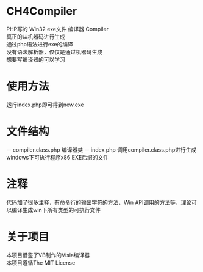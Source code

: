 # CH4Compiler
PHP写的 Win32 exe文件 编译器 Compiler  
真正的从机器码进行生成  
通过php语法进行exe的编译  
没有语法解析器，仅仅是通过机器码生成  
想要写编译器的可以学习  

# 使用方法
运行index.php即可得到new.exe

# 文件结构
-- compiler.class.php
编译器类
-- index.php
调用compiler.class.php进行生成windows下可执行程序x86 EXE后缀的文件

# 注释
代码加了很多注释，有命令行的输出字符的方法，Win API调用的方法等，理论可以编译生成win下所有类型的可执行文件

# 关于项目
本项目借鉴了VB制作的Visia编译器  
本项目遵循The MIT License  
